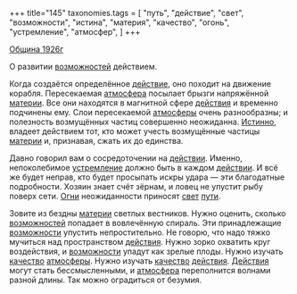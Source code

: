 +++
title="145"
taxonomies.tags = [
 "путь",
 "действие",
 "свет",
 "возможности",
 "истина",
 "материя",
 "качество",
 "огонь",
 "устремление",
 "атмосфер",
]
+++

[Община 1926г](/agni/1926)

О развитии [возможностей](/tags/[возможности](/tags/возможности)) действием.    

Когда создаётся определённое [действие](/tags/действие), оно походит на движение корабля. Пересекаемая [атмосфера](/tags/атмосфер) посылает брызги напряжённой [материи](/tags/материя). Все они находятся в магнитной сфере [действия](/tags/действие) и временно подчинены ему. Слои пересекаемой [атмосферы](/tags/атмосфер) очень разнообразны; и полезность возмущённых частиц совершенно неожиданна. [Истинно](/tags/истина), владеет действием тот, кто может учесть возмущённые частицы [материи](/tags/материя) и, признавая, сжать их до единства.   

Давно говорил вам о сосредоточении на [действии](/tags/действие). Именно, непоколебимое [устремление](/tags/устремление) должно быть в каждом [действии](/tags/действие). И всё же будет неправ, кто будет просыпать искры удара — эти благодатные подробности. Хозяин знает счёт зёрнам, и ловец не упустит рыбу поверх сети. [Огни](/tags/огонь) неожиданности приносят [свет](/tags/свет) [пути](/tags/путь).   

Зовите из бездны [материи](/tags/материя) светлых вестников. Нужно оценить, сколько [возможностей](/tags/[возможности](/tags/возможности)) попадает в вовлечённую спираль. Эти принадлежащие [возможности](/tags/возможности) упустить непростительно. Не говорю, что надо тяжко мучиться над пространством [действия](/tags/действие). Нужно зорко охватить круг воздействия, и [возможности](/tags/возможности) упадут как зрелые плоды. Нужно изучать [качество](/tags/качество) [атмосферы](/tags/атмосфер). Нужно изучать [качество](/tags/качество) [действия](/tags/действие). [Действия](/tags/действие) могут стать бессмысленными, и [атмосфера](/tags/атмосфер) переполнится волнами разной длины. Так можно оградиться от безумия.   

